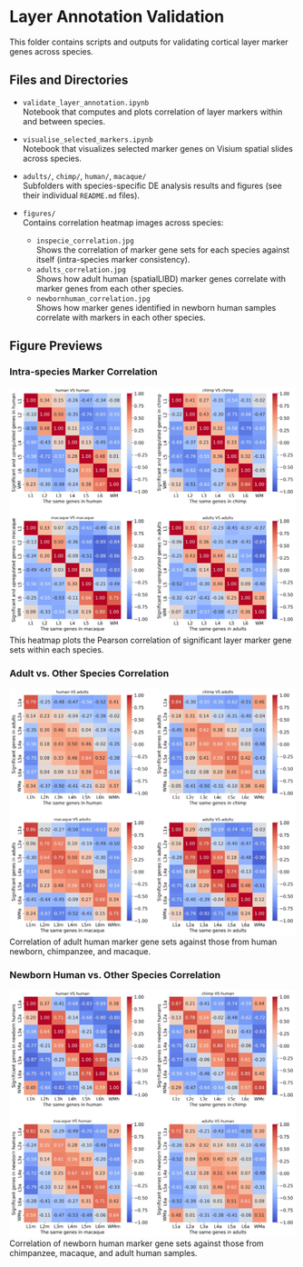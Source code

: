 # Layer Annotation Validation

This folder contains scripts and outputs for validating cortical layer marker genes across species.

## Files and Directories

- `validate_layer_annotation.ipynb`  
  Notebook that computes and plots correlation of layer markers within and between species.

- `visualise_selected_markers.ipynb`  
  Notebook that visualizes selected marker genes on Visium spatial slides across species.

- `adults/`, `chimp/`, `human/`, `macaque/`  
  Subfolders with species-specific DE analysis results and figures (see their individual `README.md` files).

- `figures/`  
  Contains correlation heatmap images across species:
  - `inspecie_correlation.jpg`  
    Shows the correlation of marker gene sets for each species against itself (intra-species marker consistency).
  - `adults_correlation.jpg`  
    Shows how adult human (spatialLIBD) marker genes correlate with marker genes from each other species.
  - `newbornhuman_correlation.jpg`  
    Shows how marker genes identified in newborn human samples correlate with markers in each other species.

## Figure Previews

### Intra-species Marker Correlation

![Intra-species correlation](figures/inspecie_correlation.jpg)
This heatmap plots the Pearson correlation of significant layer marker gene sets within each species.

### Adult vs. Other Species Correlation

![Adult human correlation](figures/adults_correlation.jpg)
Correlation of adult human marker gene sets against those from human newborn, chimpanzee, and macaque.

### Newborn Human vs. Other Species Correlation

![Newborn human correlation](figures/newbornhuman_correlation.jpg)
Correlation of newborn human marker gene sets against those from chimpanzee, macaque, and adult human samples.
